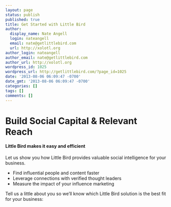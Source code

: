 ```yaml
---
layout: page
status: publish
published: true
title: Get Started with Little Bird
author:
  display_name: Nate Angell
  login: nateangell
  email: nate@getlittlebird.com
  url: http://xolotl.org
author_login: nateangell
author_email: nate@getlittlebird.com
author_url: http://xolotl.org
wordpress_id: 1025
wordpress_url: http://getlittlebird.com/?page_id=1025
date: '2013-08-06 06:09:47 -0700'
date_gmt: '2013-08-06 06:09:47 -0700'
categories: []
tags: []
comments: []
---
```

<h1>Build Social Capital & Relevant Reach</h1>
<div >
<h4 class="gray">Little Bird makes it easy and efficient</h4>
<p>Let us show you how Little Bird provides valuable social intelligence for your business.</p>
<ul class="birddet">
<li>Find influential people and content faster</li>
<li>Leverage connections with verified thought leaders</li>
<li>Measure the impact of your influence marketing</li>
</ul>
<div class="formcontainer rc6">
<span class="red">Tell us a little about you so we’ll know which Little Bird solution is the best fit for your business:</span><br>
<!-- Begin trial request form --><br>
<script charset="utf-8" type="text/javascript" src="//js.hubspot.com/forms/current.js"></script><script type="text/javascript">// <![CDATA[
  hbspt.forms.create({ 
    portalId: '209207',
    formId: 'd9b379b8-06e8-4344-a03c-25b2e7e881bf'
  });
// ]]&gt;</script>
<!-- End trial request form -->
</div>
</div>


